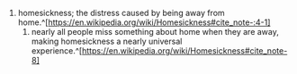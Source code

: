 1. homesickness; the distress caused by being away from home.^[https://en.wikipedia.org/wiki/Homesickness#cite_note-:4-1]
	1. nearly all people miss something about home when they are away, making homesickness a nearly universal experience.^[https://en.wikipedia.org/wiki/Homesickness#cite_note-8]